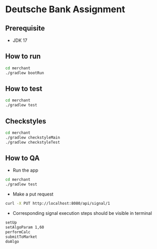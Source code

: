 # Deutsche Bank Assignment

## Prerequisite

- JDK 17

## How to run

```sh
cd merchant
./gradlew bootRun
```

## How to test

```sh
cd merchant
./gradlew test
```

## Checkstyles

```sh
cd merchant
./gradlew checkstyleMain
./gradlew checkstyleTest
```

## How to QA

- Run the app

```sh
cd merchant
./gradlew test
```

- Make a put request

```sh
curl -X PUT http://localhost:8080/api/signal/1
```

- Corresponding signal execution steps should be visible in terminal
  
```sh
setUp
setAlgoParam 1,60
performCalc
submitToMarket
doAlgo
```

